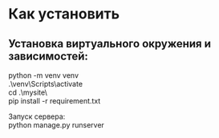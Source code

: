 # Как установить

## Установка виртуального окружения и зависимостей:  
python -m venv venv  
.\venv\Scripts\activate  
cd .\mysite\  
pip install -r requirement.txt  

Запуск сервера:  
python manage.py runserver  
